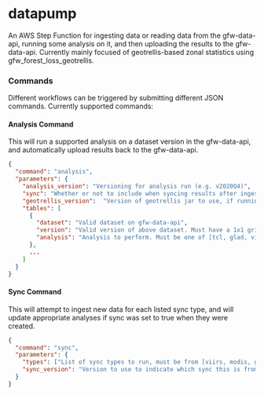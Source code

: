 # datapump

An AWS Step Function for ingesting data or reading data from the gfw-data-api, running some analysis on it, and then uploading the results to the gfw-data-api. Currently mainly focused of geotrellis-based zonal statistics using gfw_forest_loss_geotrellis.

### Commands

Different workflows can be triggered by submitting different JSON commands. Currently supported commands:

#### Analysis Command

This will run a supported analysis on a dataset version in the gfw-data-api, and automatically upload results back to the gfw-data-api.

```json
{
  "command": "analysis",
  "parameters": {
    "analysis_version": "Versioning for analysis run (e.g. v2020Q4)",
    "sync": "Whether or not to include when syncing results after ingesting new data. See Sync Command below.",
    "geotrellis_version":  "Version of geotrellis jar to use, if running a geotrellis analysis",
    "tables": [
      {
        "dataset": "Valid dataset on gfw-data-api",
        "version": "Valid version of above dataset. Must have a 1x1 grid asset if doing geotrellis analysis.",
        "analysis": "Analysis to perform. Must be one of [tcl, glad, viirs, modis]."
      },
      ...
    ]
  }
}
```

#### Sync Command

This will attempt to ingest new data for each listed sync type, and will update appropriate analyses if sync was set to true when they were created.

```json
{
  "command": "sync",
  "parameters": {
    "types": ["List of sync types to run, must be from [viirs, modis, glad, rw_areas]"],
    "sync_version": "Version to use to indicate which sync this is from. If empty, will by default use vYYYYMMDD based on the current date."
  }
}
```